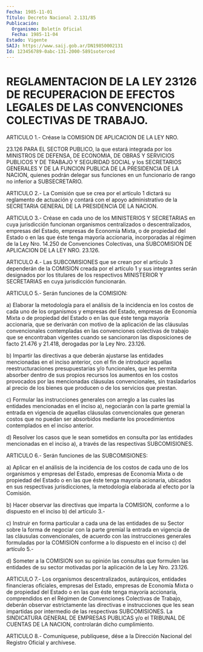 ```yaml
---
Fecha: 1985-11-01
Título: Decreto Nacional 2.131/85
Publicación:
  Organismo: Boletín Oficial
  Fecha: 1985-11-04
Estado: Vigente
SAIJ: https://www.saij.gob.ar/DN19850002131
Id: 123456789-0abc-131-2000-5891soterced
---
```

# REGLAMENTACION DE LA LEY 23126 DE RECUPERACION DE EFECTOS LEGALES DE LAS CONVENCIONES COLECTIVAS DE TRABAJO.

<a id="1"></a>
ARTICULO  1.-  Créase  la  COMISION  DE  APLICACION  DE LA LEY NRO.

23.126  PARA  EL  SECTOR PUBLICO, la que estará integrada  por  los MINISTROS DE DEFENSA,  DE ECONOMIA, DE OBRAS Y SERVICIOS PUBLICOS Y DE TRABAJO Y SEGURIDAD SOCIAL  y  los SECRETARIOS GENERALES Y DE LA FUNCION  PUBLICA DE LA PRESIDENCIA DE  LA  NACION,  quienes  podrán delegar sus  funciones  en  un  funcionario  de rango no inferior a SUBSECRETARIO.

<a id="2"></a>
ARTICULO  2.-  La Comisión que se crea por el artículo 1 dictará su reglamento de actuación  y  contará  con el apoyo administrativo de la SECRETARIA GENERAL DE LA PRESIDENCIA DE LA NACION.

<a id="3"></a>
ARTICULO  3.-  Créase  en cada uno de los MINISTERIOS Y SECRETARIAS en  cuya  jurisdicción  funcionan    organismos    centralizados  o descentralizados, empresas del Estado, empresas de Economía  Mixta, o  de  propiedad  del  Estado  o  en  las  que  éste  tenga mayoría accionaria,  incorporadas  al  régimen  de  la  Ley Nro. 14.250  de Convenciones Colectivas, una SUBCOMISION DE APLICACION  DE  LA  LEY NRO. 23.126.

<a id="4"></a>
ARTICULO  4.-  Las  SUBCOMISIONES  que  se  crean por el artículo 3 dependerán  de  la  COMISION  creada  por  el  artículo   1  y  sus integrantes  serán  designados por los titulares de los respectivos MINISTERIOR  Y  SECRETARIAS    en  cuya  jurisdicción  funcionarán.

<a id="5"></a>
ARTICULO 5.- Serán funciones de la COMISION:

a)  Elaborar  la  metodología  para el análisis de la incidencia en los costos de cada uno de los organismos  y  empresas  del  Estado, empresas  de Economía Mixta o de propiedad del Estado o en las  que éste tenga  mayoría  accionaria,  que se derivarán con motivo de la aplicación  de  las cláusulas convencionales  contempladas  en  las convenciones colectivas  de  trabajo  que  se  encontraban vigentes cuando se sancionaron las disposiciones de facto  21.476  y 21.418, derogadas por la Ley Nro. 23.126.

b)  Impartir  las  directivas a que deberán ajustarse las entidades mencionadas  en  el inciso  anterior,  con  el  fin  de  introducir aquellas reestructuraciones  presupuestarias  y/o  funcionales, que les  permita absorber dentro de sus propios recursos  los  aumentos en los costos provocados por las mencionadas cláusulas convencionales,  sin  trasladarlos  al  precio  de  los  bienes que producen o de los servicios que prestan.

c)  Formular  las instrucciones generales con arreglo a las  cuales las entidades mencionadas  en el inciso a), negociarán con la parte gremial la entrada en vigencia de aquellas cláusulas convencionales que generan costos  que  no  puedan  ser  absorbidos mediante  los  procedimientos  contemplados  en el inciso anterior.

d)  Resolver los casos que le sean sometidos en  consulta  por  las entidades  mencionadas en el inciso a), a través de las respectivas SUBCOMISIONES.

<a id="6"></a>
ARTICULO 6.- Serán funciones de las SUBCOMISIONES:

a)  Aplicar  en  el análisis de la incidencia de los costos de cada uno de los organismos  y  empresas del Estado, empresas de Economía Mixta o de propiedad del Estado  o  en  las  que éste tenga mayoría acionaria,    ubicados  en  sus  respectivas  jurisdicciones,    la metodología elaborada al efecto por la Comisión.

b) Hacer observar  las directivas que imparta la COMISION, conforme a lo dispuesto en el inciso b) del artículo 3.-

c) Instruir en forma  particular  a cada una de las entidades de su Sector sobre la forma de negociar con  la  parte gremial la entrada en vigencia de las cláusulas convencionales,  de  acuerdo  con  las instrucciones  generales  formuladas  por la COMISION conforme a lo dispuesto en el inciso c) del artículo 5.-

d) Someter a la COMISION son su opinión  las consultas que formulen las entidades de su sector motivadas por la  aplicación  de  la Ley Nro. 23.126.

<a id="7"></a>
ARTICULO    7.-    Los  organismos  descentralizados,  autárquicos, entidades financieras  oficiales,  empresas del Estado, empresas de Economía Mixta o de propiedad del Estado  o  en  las que éste tenga mayoría  accionaria,  comprendidos  en  el Régimen de  Convenciones Colectivas    de  Trabajo,  deberán  observar  estrictamente    las directivas e instrucciones  que  les sean impartidas por intermedio de  las  respectivas  SUBCOMISIONES.   La  SINDICATURA  GENERAL  DE EMPRESAS  PUBLICAS  y/o  el  TRIBUNAL  DE  CUENTAS  DE  LA  NACION, controlarán dicho cumplimiento.

<a id="8"></a>
ARTICULO  8.- Comuníquese, publíquese, dése a la Dirección Nacional del Registro Oficial y archívese.